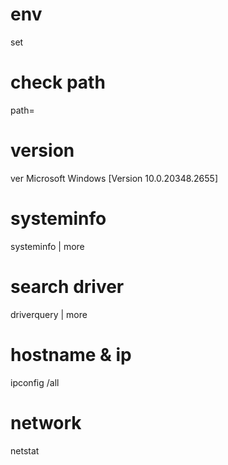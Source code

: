 # env

set

# check path

path=

# version

ver
Microsoft Windows [Version 10.0.20348.2655]

# systeminfo

systeminfo | more

# search driver

driverquery | more

# hostname & ip

ipconfig /all

# network

netstat

